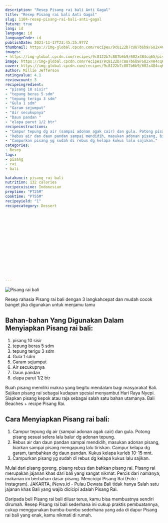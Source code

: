 ```yaml
---
description: "Resep Pisang rai bali Anti Gagal"
title: "Resep Pisang rai bali Anti Gagal"
slug: 1104-resep-pisang-rai-bali-anti-gagal
future: true
lang: id
language: id
languageCode: id
publishDate: 2021-11-17T23:45:25.977Z 
thumbnail: https://img-global.cpcdn.com/recipes/9c8122b7c887b6b9/682x484cq65/pisang-rai-bali-foto-resep-utama.webp
images:
- https://img-global.cpcdn.com/recipes/9c8122b7c887b6b9/682x484cq65/pisang-rai-bali-foto-resep-utama.webp
image: https://img-global.cpcdn.com/recipes/9c8122b7c887b6b9/682x484cq65/pisang-rai-bali-foto-resep-utama.webp
cover: https://img-global.cpcdn.com/recipes/9c8122b7c887b6b9/682x484cq65/pisang-rai-bali-foto-resep-utama.webp
author: Millie Jefferson
ratingvalue: 4.1
reviewcount: 3
recipeingredient:
- "pisang 10 sisir"
- "tepung beras 5 sdm"
- "tepung terigu 3 sdm"
- "Gula 1 sdm"
- "Garam sejumput"
- "Air secukupnya"
- "Daun pandan "
- "elapa parut 1/2 btr"
recipeinstructions:
- "Campur tepung dg air (sampai adonan agak cair) dan gula. Potong pisang sesuai selera lalu balur dg adonan tepung."
- "Rebus air dan daun pandan sampai mendidih, masukan adonan pisang, biarkan sampai pisang mengapung lalu tiriskan. Campur kelapa dg garam, tambahkan dg daun pandan. Kukus kelapa kurleb 10-15 mnt."
- "Campurkan pisang yg sudah di rebus dg kelapa kukus lalu sajikan."
categories:
- Resep
tags:
- pisang
- rai
- bali

katakunci: pisang rai bali 
nutrition: 132 calories
recipecuisine: Indonesian
preptime: "PT25M"
cooktime: "PT55M"
recipeyield: "1"
recipecategory: Dessert


     
    
    
    
    
    
    
    
    
    
    
      
    
---
```



![Pisang rai bali](https://img-global.cpcdn.com/recipes/9c8122b7c887b6b9/682x484cq65/pisang-rai-bali-foto-resep-utama.webp)

Resep rahasia Pisang rai bali    dengan 3 langkahcepat dan mudah cocok banget jika digunakan untuk menjamu tamu

<!--inarticleads1-->

## Bahan-bahan Yang Digunakan Dalam Menyiapkan Pisang rai bali:

1. pisang 10 sisir
1. tepung beras 5 sdm
1. tepung terigu 3 sdm
1. Gula 1 sdm
1. Garam sejumput
1. Air secukupnya
1. Daun pandan 
1. elapa parut 1/2 btr

Buah pisang memiliki makna yang begitu mendalam bagi masyarakat Bali. Sajikan pisang rai sebagai kudapan spesial menyambut Hari Raya Nyepi. Siapkan pisang kepok atau raja sebagai salah satu bahan utamanya. Bali Beaches + recipe Pisang Rai. 

<!--inarticleads2-->

## Cara Menyiapkan Pisang rai bali:

1. Campur tepung dg air (sampai adonan agak cair) dan gula. Potong pisang sesuai selera lalu balur dg adonan tepung.
1. Rebus air dan daun pandan sampai mendidih, masukan adonan pisang, biarkan sampai pisang mengapung lalu tiriskan. Campur kelapa dg garam, tambahkan dg daun pandan. Kukus kelapa kurleb 10-15 mnt.
1. Campurkan pisang yg sudah di rebus dg kelapa kukus lalu sajikan.


Mulai dari pisang goreng, pisang rebus dan bahkan pisang rai. Pisang rai merupakan jajanan khas dari bali yang sangat nikmat. Percis dari namanya, makanan ini berbahan dasar pisang. Mencicipi Pisang Rai (Foto : Instagram). JAKARTA, iNews.id - Pulau Dewata Bali tidak hanya Salah satu jajanan khas Bali yang wajib dicicipi adalah Pisang Rai. 

Daripada   beli  Pisang rai bali  diluar terus, kamu  bisa membuatnya sendiri dirumah. Resep  Pisang rai bali  sederhana ini cukup praktis pembuatannya, cukup menggunakan bumbu-bumbu sederhana yang ada di dapur  Pisang rai bali  yang enak, kamu nikmati di rumah.
